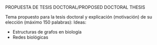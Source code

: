 PROPUESTA DE TESIS DOCTORAL/PROPOSED DOCTORAL THESIS

Tema propuesto para la tesis doctoral y explicación (motivación) de su elección (máximo 150 palabras):
Ideas: 
- Estructuras de grafos en biología
- Redes biológicas
